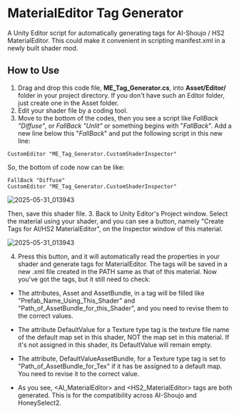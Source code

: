 # MaterialEditor Tag Generator
A Unity Editor script for automatically generating tags for AI-Shoujo / HS2 MaterialEditor.
This could make it convenient in scripting manifest.xml in a newly built shader mod.

## How to Use
1. Drag and drop this code file, **ME_Tag_Generator.cs**, into **Asset/Editor/** folder in your project directory. If you don't have such an Editor folder, just create one in the Asset folder.
2. Edit your shader file by a coding tool.
3. Move to the bottom of the codes, then you see a script like _FallBack "Diffuse"_, or _FallBack "Unlit"_ or something begins with "_FallBack_". Add a new line below this "_FallBack_" and put the following script in this new line:

```
CustomEditor "ME_Tag_Generator.CustomShaderInspector"
```
So, the bottom of code now can be like:

    FallBack "Diffuse"
    CustomEditor "ME_Tag_Generator.CustomShaderInspector"

![2025-05-31_013943](https://github.com/user-attachments/assets/f0bc2dd4-2bfe-4e81-90b6-3e0e5b00ea76)

Then, save this shader file.
3. Back to Unity Editor's Project window. Select the material using your shader, and you can see a button, namely "Create Tags for AI/HS2 MaterialEditor", on the Inspector window of this material.

![2025-05-31_013943](https://github.com/user-attachments/assets/3b83890a-1841-41a2-ae3e-067ecab547ce)

4. Press this button, and it will automatically read the properties in your shader and generate tags for MaterialEditor. The tags will be saved in a new .xml file created in the PATH same as that of this material. Now you've got the tags, but it still need to check:

- The attributes, Asset and AssetBundle, in a <Shader> tag will be filled like "Prefab_Name_Using_This_Shader" and "Path_of_AssetBundle_for_this_Shader", and you need to revise them to the correct values.

- The attribute DefaultValue for a Texture type <Property> tag is the texture file name of the default map set in this shader, NOT the map set in this material. If it's not assigned in this shader, its DefaultValue will remain empty.

- The attribute, DefaultValueAssetBundle, for a Texture type <Property> tag is set to "Path_of_AssetBundle_for_Tex" if it has be assigned to a default map. You need to revise it to the correct value.

- As you see, <AI_MaterialEditor> and <HS2_MaterialEditor> tags are both generated. This is for the compatibility across AI-Shoujo and HoneySelect2.
